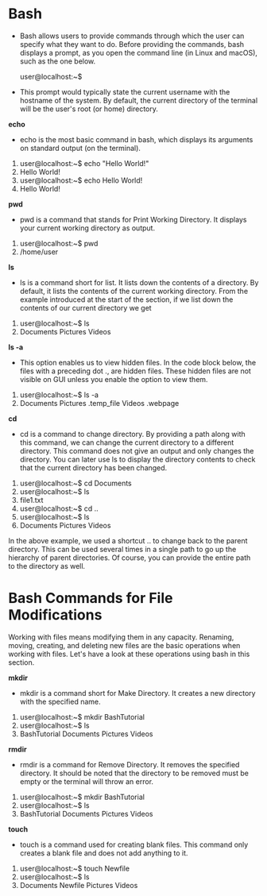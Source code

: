 <!-- bash commands cheatsheet -->

# Bash
- Bash allows users to provide commands through which the user can specify what they want to do. Before providing the commands, bash displays a prompt, as you open the command line (in Linux and macOS), such as the one below.

    user@localhost:~$

- This prompt would typically state the current username with the hostname of the system. By default, the current directory of the terminal will be the user's root (or home) directory.

**echo**
- echo is the most basic command in bash, which displays its arguments on standard output (on the terminal).
1. user@localhost:~$ echo "Hello World!"
2. Hello World!
3. user@localhost:~$ echo Hello World!
4. Hello World!

**pwd**
- pwd is a command that stands for Print Working Directory. It displays your current working directory as output.
1. user@localhost:~$ pwd
2. /home/user

**ls**
- ls is a command short for list. It lists down the contents of a directory. By default, it lists the contents of the current working directory. From the example introduced at the start of the section, if we list down the contents of our current directory we get
1. user@localhost:~$ ls
2. Documents Pictures Videos

**ls -a**
- This option enables us to view hidden files. In the code block below, the files with a preceding dot ., are hidden files. These hidden files are not visible on GUI unless you enable the option to view them.
1. user@localhost:~$ ls -a
2. Documents Pictures .temp_file Videos .webpage

**cd**
- cd is a command to change directory. By providing a path along with this command, we can change the current directory to a different directory. This command does not give an output and only changes the directory. You can later use ls to display the directory contents to check that the current directory has been changed.
1. user@localhost:~$ cd Documents
2. user@localhost:~$ ls
3. file1.txt 
4. user@localhost:~$ cd ..
5. user@localhost:~$ ls
6. Documents Pictures Videos

In the above example, we used a shortcut .. to change back to the parent directory. This can be used several times in a single path to go up the hierarchy of parent directories. Of course, you can provide the entire path to the directory as well.

# Bash Commands for File Modifications
Working with files means modifying them in any capacity. Renaming, moving, creating, and deleting new files are the basic operations when working with files. Let's have a look at these operations using bash in this section.

**mkdir**
- mkdir is a command short for Make Directory. It creates a new directory with the specified name.

1. user@localhost:~$ mkdir BashTutorial
2. user@localhost:~$ ls
3. BashTutorial Documents Pictures Videos

**rmdir**
- rmdir is a command for Remove Directory. It removes the specified directory. It should be noted that the directory to be removed must be empty or the terminal will throw an error.

1. user@localhost:~$ mkdir BashTutorial
2. user@localhost:~$ ls
3. BashTutorial Documents Pictures Videos

**touch**
- touch is a command used for creating blank files. This command only creates a blank file and does not add anything to it.

1. user@localhost:~$ touch Newfile
2. user@localhost:~$ ls
3. Documents Newfile Pictures Videos




